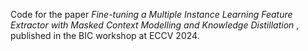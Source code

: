 Code for the paper _Fine-tuning a Multiple Instance Learning Feature Extractor with Masked Context Modelling and Knowledge Distillation_ , published in the BIC workshop at ECCV 2024.
